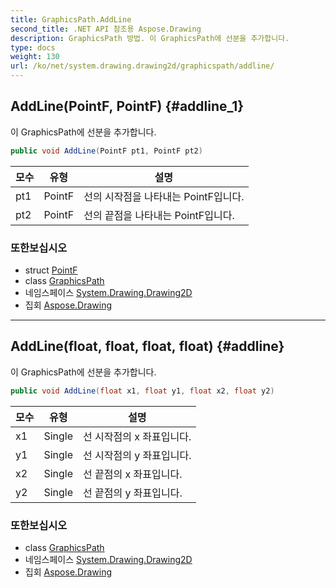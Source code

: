 ```yaml
---
title: GraphicsPath.AddLine
second_title: .NET API 참조용 Aspose.Drawing
description: GraphicsPath 방법. 이 GraphicsPath에 선분을 추가합니다.
type: docs
weight: 130
url: /ko/net/system.drawing.drawing2d/graphicspath/addline/
---
```

## AddLine(PointF, PointF) {#addline_1}

이 GraphicsPath에 선분을 추가합니다.

```csharp
public void AddLine(PointF pt1, PointF pt2)
```

| 모수 | 유형 | 설명 |
| --- | --- | --- |
| pt1 | PointF | 선의 시작점을 나타내는 PointF입니다. |
| pt2 | PointF | 선의 끝점을 나타내는 PointF입니다. |

### 또한보십시오

* struct [PointF](../../../system.drawing/pointf/)
* class [GraphicsPath](../)
* 네임스페이스 [System.Drawing.Drawing2D](../../graphicspath/)
* 집회 [Aspose.Drawing](../../../)

---

## AddLine(float, float, float, float) {#addline}

이 GraphicsPath에 선분을 추가합니다.

```csharp
public void AddLine(float x1, float y1, float x2, float y2)
```

| 모수 | 유형 | 설명 |
| --- | --- | --- |
| x1 | Single | 선 시작점의 x 좌표입니다. |
| y1 | Single | 선 시작점의 y 좌표입니다. |
| x2 | Single | 선 끝점의 x 좌표입니다. |
| y2 | Single | 선 끝점의 y 좌표입니다. |

### 또한보십시오

* class [GraphicsPath](../)
* 네임스페이스 [System.Drawing.Drawing2D](../../graphicspath/)
* 집회 [Aspose.Drawing](../../../)


